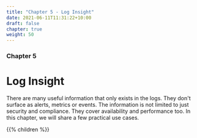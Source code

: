 ```yaml
---
title: "Chapter 5 - Log Insight"
date: 2021-06-11T11:31:22+10:00
draft: false
chapter: true
weight: 50
---
```


### Chapter 5

# Log Insight

There are many useful information that only exists in the logs. They don't surface as alerts, metrics or events. The information is not limited to just security and compliance. They cover availability and performance too. In this chapter, we will share a few practical use cases.

{{% children %}}